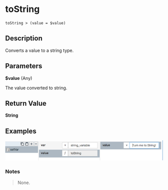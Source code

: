 # toString

	toString > (value = $value)

## Description

Converts a value to a string type.

## Parameters

**$value** (Any)

The value converted to string.

## Return Value

**String**

## Examples

![](toString.png?raw=true)

### Notes
> None.